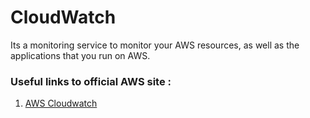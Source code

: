 # CloudWatch

Its a monitoring service to monitor your AWS resources, as well as the applications that you run on AWS.

### Useful links to official AWS site :

1. [AWS Cloudwatch](https://aws.amazon.com/cloudwatch/)